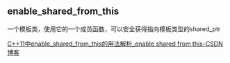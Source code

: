 ## enable_shared_from_this

一个模板类，使用它的一个成员函数，可以安全获得指向模板类型的shared_ptr

[C++11中enable_shared_from_this的用法解析_enable shared from this-CSDN博客](https://blog.csdn.net/breadheart/article/details/112451022)